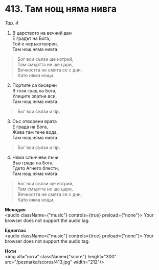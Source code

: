 # 413. Там нощ няма нивга

_Tab. 4_

1. В царството на вечний ден  
Е градът на Бога,  
Той е неръкотворен,  
Там нощ няма нивга.  

> Бог вси сълзи ще изтрий,  
> Там смъртта не ще цари,  
> Вечността не смята се с дни,  
> Като няма нощи.  

2. Портите са бисерни  
В този град на Бога,  
Улиците златни вси,  
Там нощ няма нивга.  

> Бог вси сълзи и пр.  

3. Със отворени врата  
Е града на Бога,  
Жива там тече вода,  
Там нощ няма нивга.  

> Бог вси сълзи и пр.  

4. Няма слънчеви лъчи  
Във града на Бога,  
Гдето Агнето блести,  
Там нощ няма нивга.  

> Бог вси сълзи ще изтрий,  
> Там смъртта не ще цари,  
> Вечността не смята се с дни,  
> Като няма нощи.

**Мелодия**  
<audio className={"music"} controls={true} preload={"none"}>
    <source src="/pesnarka/mp3/413.mp3" type="audio/mpeg"/>
    Your browser does not support the audio tag.
</audio>

**Едноглас**  
<audio className={"music"} controls={true} preload={"none"}>
    <source src="/pesnarka/transp/413.mp3" type="audio/mpeg"/>
    Your browser does not support the audio tag.
</audio>

**Ноти**  
<img alt="ноти" className={"score"} height="300" src="/pesnarka/scores/413.jpg" width="212"/>

